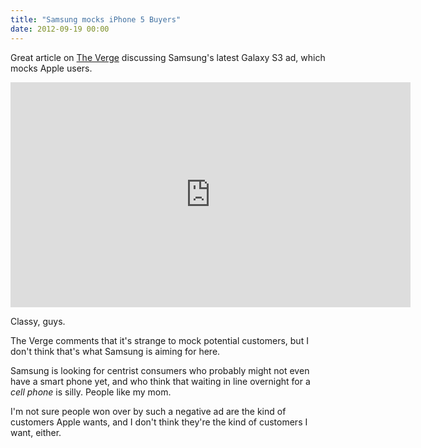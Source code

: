 ```yaml
---
title: "Samsung mocks iPhone 5 Buyers"
date: 2012-09-19 00:00
---
```


Great article on [The Verge](http://www.theverge.com/2012/9/19/3358132/samsung-mock-iphone-5-commercial) discussing Samsung's latest Galaxy S3 ad, which mocks Apple users.

<div class="embed-responsive embed-responsive-16by9"><iframe data-image-dimensions="640x360" allowfullscreen="" src="http://www.youtube.com/embed/nf5-Prx19ZM?fs=1&amp;feature=oembed&amp;wmode=opaque&amp;enablejsapi=1" width="640" data-embed="true" frameborder="0" height="360" class="embed-responsive-item"></iframe></div>

Classy, guys.

The Verge comments that it's strange to mock potential customers, but I don't think that's what Samsung is aiming for here.

Samsung is looking for centrist consumers who probably might not even have a smart phone yet, and who think that waiting in line overnight for a _cell phone_ is silly. People like my mom.

I'm not sure people won over by such a negative ad are the kind of customers Apple wants, and I don't think they're the kind of customers I want, either.

<!-- more -->
